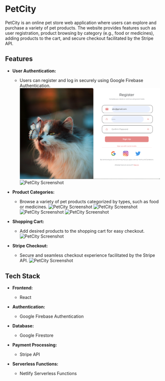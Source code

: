 # PetCity

PetCity is an online pet store web application where users can explore and purchase a variety of pet products. The website provides features such as user registration, product browsing by category (e.g., food or medicines), adding products to the cart, and secure checkout facilitated by the Stripe API.

## Features

- **User Authentication:**
  - Users can register and log in securely using Google Firebase Authentication.
![PetCity Screenshot](public/images/PetCity1.png)
![PetCity Screenshot](client/public/images/PetCity2.png)

- **Product Categories:**
  - Browse a variety of pet products categorized by types, such as food or medicines.
  ![PetCity Screenshot](client/public/images/PetCity3.png)
  ![PetCity Screenshot](client/public/images/PetCity4.png)
  ![PetCity Screenshot](client/public/images/PetCity5.png)
  ![PetCity Screenshot](client/public/images/PetCity6.png)

- **Shopping Cart:**
  - Add desired products to the shopping cart for easy checkout.
  ![PetCity Screenshot](client/public/images/PetCity7.png)

- **Stripe Checkout:**
  - Secure and seamless checkout experience facilitated by the Stripe API.
  ![PetCity Screenshot](client/public/images/PetCity8.png)

## Tech Stack

- **Frontend:**
  - React

- **Authentication:**
  - Google Firebase Authentication

- **Database:**
  - Google Firestore

- **Payment Processing:**
  - Stripe API

- **Serverless Functions:**
  - Netlify Serverless Functions



